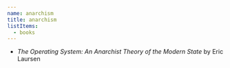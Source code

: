 ```yaml
---
name: anarchism
title: anarchism
listItems:
  - books
---
```


- _The Operating System: An Anarchist Theory of the Modern State_ by Eric Laursen

